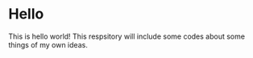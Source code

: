 # Hello
This is hello world!
This respsitory will include some codes about some things of my own ideas.
